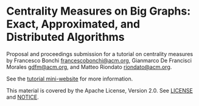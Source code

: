 # Centrality Measures on Big Graphs: Exact, Approximated, and Distributed Algorithms

Proposal and proceedings submission for a tutorial on centrality measures by
Francesco Bonchi <francescobonchi@acm.org>, Gianmarco De Francisci Morales
<gdfm@acm.org>, and Matteo Riondato <riondato@acm.org>.

See the [tutorial mini-website](http://matteo.rionda.to/centrtutorial) for more
information.

This material is covered by the Apache License, Version 2.0.
See [LICENSE](./LICENSE) and [NOTICE](./NOTICE).
